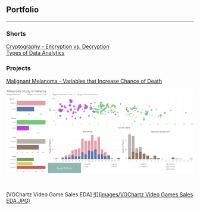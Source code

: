 ## Portfolio
---
### Shorts
[Cryptography - Encryption vs. Decryption](pdf/Cryptography-Encryption_vs._Decryption.pdf)<br>
[Types of Data Analytics](pdf/Types_of_Data_Analytics.pdf)

### Projects

[Malignant Melanoma - Variables that Increase Chance of Death](/melanoma)
<!-- <img src="images/Melanoma.JPG"/> -->
<!-- <a href=https://public.tableau.com/app/profile/heidi.tm/viz/Melanoma_16379984159000/MelanomaStudyinPatients>![](images/Melanoma.JPG)</a> -->
[![](images/Melanoma.JPG)](https://public.tableau.com/app/profile/heidi.tm/viz/Melanoma_16379984159000/MelanomaStudyinPatients)

<br>

[VGChartz Video Game Sales EDA]
[![](images/VGChartz Video Games Sales EDA.JPG)]([https://public.tableau.com/app/profile/heidi.tm/viz/Melanoma_16379984159000/MelanomaStudyinPatients](https://public.tableau.com/app/profile/heidi.tm/viz/VGChartzVideoGameSalesEDA/VGDashboard))


<!-- [Gun Violence](/gun_violence) -->
<!-- [![](images/Melanoma.JPG)]() -->

<!-- ---
[Project 2 Title](/pdf/sample_page)
<img src="images/dummy_thumbnail.jpg?raw=true"/>

---
[Project 3 Title](http://example.com/)
<img src="images/dummy_thumbnail.jpg?raw=true"/>

---

### Category Name 2

- [Project 1 Title](http://example.com/)
- [Project 2 Title](http://example.com/)
- [Project 3 Title](http://example.com/)
- [Project 4 Title](http://example.com/)
- [Project 5 Title](http://example.com/)

---
 -->
